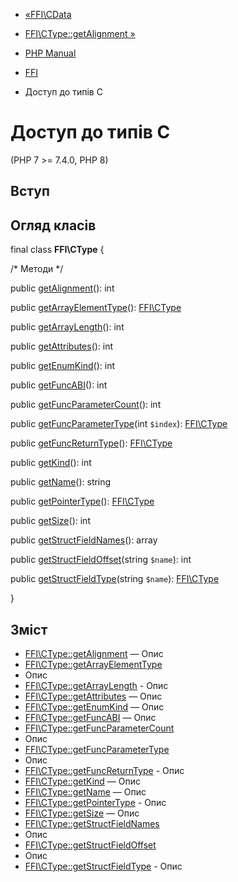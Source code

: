 - [«FFI\CData](class.ffi-cdata.md)
- [FFI\CType::getAlignment »](ffi-ctype.getalignment.md)

- [PHP Manual](index.md)
- [FFI](book.ffi.md)
- Доступ до типів C

# Доступ до типів C

(PHP 7 \>= 7.4.0, PHP 8)

## Вступ

## Огляд класів

final class **FFI\CType** {

/\* Методи \*/

public [getAlignment](ffi-ctype.getalignment.md)(): int

public [getArrayElementType](ffi-ctype.getarrayelementtype.md)():
[FFI\CType](class.ffi-ctype.md)

public [getArrayLength](ffi-ctype.getarraylength.md)(): int

public [getAttributes](ffi-ctype.getattributes.md)(): int

public [getEnumKind](ffi-ctype.getenumkind.md)(): int

public [getFuncABI](ffi-ctype.getfuncabi.md)(): int

public [getFuncParameterCount](ffi-ctype.getfuncparametercount.md)():
int

public [getFuncParameterType](ffi-ctype.getfuncparametertype.md)(int
`$index`): [FFI\CType](class.ffi-ctype.md)

public [getFuncReturnType](ffi-ctype.getfuncreturntype.md)():
[FFI\CType](class.ffi-ctype.md)

public [getKind](ffi-ctype.getkind.md)(): int

public [getName](ffi-ctype.getname.md)(): string

public [getPointerType](ffi-ctype.getpointertype.md)():
[FFI\CType](class.ffi-ctype.md)

public [getSize](ffi-ctype.getsize.md)(): int

public [getStructFieldNames](ffi-ctype.getstructfieldnames.md)():
array

public
[getStructFieldOffset](ffi-ctype.getstructfieldoffset.md)(string
`$name`): int

public [getStructFieldType](ffi-ctype.getstructfieldtype.md)(string
`$name`): [FFI\CType](class.ffi-ctype.md)

}

## Зміст

- [FFI\CType::getAlignment](ffi-ctype.getalignment.md) — Опис
- [FFI\CType::getArrayElementType](ffi-ctype.getarrayelementtype.md)
- Опис
- [FFI\CType::getArrayLength](ffi-ctype.getarraylength.md) -
Опис
- [FFI\CType::getAttributes](ffi-ctype.getattributes.md) — Опис
- [FFI\CType::getEnumKind](ffi-ctype.getenumkind.md) — Опис
- [FFI\CType::getFuncABI](ffi-ctype.getfuncabi.md) — Опис
- [FFI\CType::getFuncParameterCount](ffi-ctype.getfuncparametercount.md)
- Опис
- [FFI\CType::getFuncParameterType](ffi-ctype.getfuncparametertype.md)
- Опис
- [FFI\CType::getFuncReturnType](ffi-ctype.getfuncreturntype.md) -
Опис
- [FFI\CType::getKind](ffi-ctype.getkind.md) — Опис
- [FFI\CType::getName](ffi-ctype.getname.md) — Опис
- [FFI\CType::getPointerType](ffi-ctype.getpointertype.md) -
Опис
- [FFI\CType::getSize](ffi-ctype.getsize.md) — Опис
- [FFI\CType::getStructFieldNames](ffi-ctype.getstructfieldnames.md)
- Опис
- [FFI\CType::getStructFieldOffset](ffi-ctype.getstructfieldoffset.md)
- Опис
- [FFI\CType::getStructFieldType](ffi-ctype.getstructfieldtype.md) -
Опис
